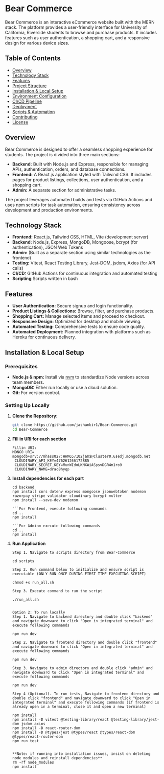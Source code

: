 # Bear Commerce

Bear Commerce is an interactive eCommerce website built with the MERN stack. The platform provides a user-friendly interface for University of California, Riverside students to browse and purchase products. It includes features such as user authentication, a shopping cart, and a responsive design for various device sizes.

## Table of Contents

- [Overview](#overview)
- [Technology Stack](#technology-stack)
- [Features](#features)
- [Project Structure](#project-structure)
- [Installation & Local Setup](#installation--local-setup)
- [Environment Configuration](#environment-configuration)
- [CI/CD Pipeline](#cicd-pipeline)
- [Deployment](#deployment)
- [Scripts & Automation](#scripts--automation)
- [Contributing](#contributing)
- [License](#license)

## Overview

Bear Commerce is designed to offer a seamless shopping experience for students. The project is divided into three main sections:
- **Backend:** Built with Node.js and Express, responsible for managing APIs, authentication, orders, and database connections.
- **Frontend:** A React.js application styled with Tailwind CSS. It includes pages for product listings, collections, user authentication, and a shopping cart.
- **Admin:** A separate section for administrative tasks.

The project leverages automated builds and tests via GitHub Actions and uses npm scripts for task automation, ensuring consistency across development and production environments.

## Technology Stack

- **Frontend:** React.js, Tailwind CSS, HTML, Vite (development server)
- **Backend:** Node.js, Express, MongoDB, Mongoose, bcrypt (for authentication), JSON Web Tokens
- **Admin:** (Built as a separate section using similar technologies as the frontend)
- **Testing:** Vitest, React Testing Library, Jest-DOM, jsdom, Axios (for API calls)
- **CI/CD:** GitHub Actions for continuous integration and automated testing
- **Scripting** Scripts written in bash

## Features

- **User Authentication:** Secure signup and login functionality.
- **Product Listings & Collections:** Browse, filter, and purchase products.
- **Shopping Cart:** Manage selected items and proceed to checkout.
- **Responsive Design:** Optimized for desktop and mobile viewing.
- **Automated Testing:** Comprehensive tests to ensure code quality.
- **Automated Deployment:** Planned integration with platforms such as Heroku for continuous delivery.


## Installation & Local Setup

### Prerequisites

- **Node.js & npm:** Install via [nvm](https://github.com/nvm-sh/nvm) to standardize Node versions across team members.
- **MongoDB:** Either run locally or use a cloud solution.
- **Git:** For version control.

### Setting Up Locally

1. **Clone the Repository:**
   ```bash
   git clone https://github.com/jashanbir1/Bear-Commerce.git
   cd Bear-Commerce
2. **Fill in URI for each section**
   ```Navigate to .env in Backend
   Fillin URI:
   MONGO_URI= mongodb+srv://mhass027:HHM657102jam$@cluster0.6sedj.mongodb.net
    CLOUDINARY_API_KEY=476261266172885
    CLOUDINARY_SECRET_KEY=MunWIdoLKNXWiASpsvDGR4m1ro0
    CLOUDINARY_NAME=drac8hyqp
3. **Install dependencies for each part**
    ```For Backend, execute following commands
    cd backend
    npm install cors dotenv express mongoose jsonwebtoken nodemon razorpay stripe validator cloudinary bcrypt multer
    npm install --save-dev nodemon

    ```For Frontend, execute following commands
    cd ..
    npm install

    ```For Adminm execute following commands
    cd ..
    npm install
4. **Run Application**

    ```Option 1 (Recommended): Run through executed Bash script
    Step 1. Navigate to scripts directory from Bear-Commerce

    cd scripts

    Step 2. Run command below to initialize and ensure script is executable (ONLY RUN ONCE DURING FIRST TIME EXECUTING SCRIPT)

    chmod +x run_all.sh

    Step 3. Execute command to run the script

    ./run_all.sh


    Option 2: To run locally
    Step 1. Navigate to backend directory and double click "backend" and navigate downward to click "Open in integrated terminal" and execute following commands

    npm run dev

    Step 2. Navigate to frontend directory and double click "frontend" and navigate downward to click "Open in integrated terminal" and execute following commands
    
    npm run dev

    Step 3. Navigate to admin directory and double click "admin" and navigate downward to click "Open in integrated terminal" and execute following commands

    npm run dev

    Step 4 (Optional). To run tests, Navigate to frontend directory and double click "frontend" and navigate downward to click "Open in integrated terminal" and execute following commands (if frontend is already open in a terminal, close it and open a new terminal)

    npm install
    npm install -D vitest @testing-library/react @testing-library/jest-dom jsdom axios
    npm install -D react-router-dom
    npm install -D @types/jest @types/react @types/react-dom @types/react-router-dom
    npm run test


    **Note: if running into installation issues, insist on deleting node_modules and reinstall dependencies**
    rm -rf node_modules
    npm install

